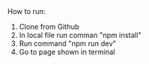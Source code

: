 How to run:
1. Clone from Github
2. In local file run comman "npm install"
3. Run command "npm run dev"
4. Go to page shown in terminal
